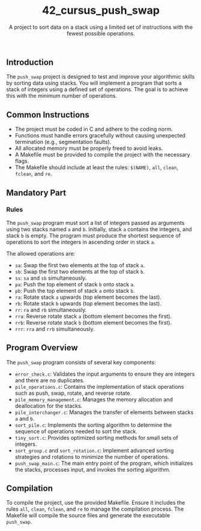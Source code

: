<!DOCTYPE html>
<html lang="en">
<head>
    <meta charset="UTF-8">
    <meta name="viewport" content="width=device-width, initial-scale=1.0">
</head>
<body>
    <header>
        <h1>42_cursus_push_swap</h1>
        <p>A project to sort data on a stack using a limited set of instructions with the fewest possible operations.</p>
    </header>
    <section>
        <h2>Introduction</h2>
        <p>The <code>push_swap</code> project is designed to test and improve your algorithmic skills by sorting data using stacks. You will implement a program that sorts a stack of integers using a defined set of operations. The goal is to achieve this with the minimum number of operations.</p>
    </section>
    <section>
        <h2>Common Instructions</h2>
        <ul>
            <li>The project must be coded in C and adhere to the coding norm.</li>
            <li>Functions must handle errors gracefully without causing unexpected termination (e.g., segmentation faults).</li>
            <li>All allocated memory must be properly freed to avoid leaks.</li>
            <li>A Makefile must be provided to compile the project with the necessary flags.</li>
            <li>The Makefile should include at least the rules: <code>$(NAME)</code>, <code>all</code>, <code>clean</code>, <code>fclean</code>, and <code>re</code>.</li>
        </ul>
    </section>
    <section>
        <h2>Mandatory Part</h2>
        <h3>Rules</h3>
        <p>The <code>push_swap</code> program must sort a list of integers passed as arguments using two stacks named <code>a</code> and <code>b</code>. Initially, stack <code>a</code> contains the integers, and stack <code>b</code> is empty. The program must produce the shortest sequence of operations to sort the integers in ascending order in stack <code>a</code>.</p>
        <p>The allowed operations are:</p>
        <ul>
            <li><code>sa</code>: Swap the first two elements at the top of stack <code>a</code>.</li>
            <li><code>sb</code>: Swap the first two elements at the top of stack <code>b</code>.</li>
            <li><code>ss</code>: <code>sa</code> and <code>sb</code> simultaneously.</li>
            <li><code>pa</code>: Push the top element of stack <code>b</code> onto stack <code>a</code>.</li>
            <li><code>pb</code>: Push the top element of stack <code>a</code> onto stack <code>b</code>.</li>
            <li><code>ra</code>: Rotate stack <code>a</code> upwards (top element becomes the last).</li>
            <li><code>rb</code>: Rotate stack <code>b</code> upwards (top element becomes the last).</li>
            <li><code>rr</code>: <code>ra</code> and <code>rb</code> simultaneously.</li>
            <li><code>rra</code>: Reverse rotate stack <code>a</code> (bottom element becomes the first).</li>
            <li><code>rrb</code>: Reverse rotate stack <code>b</code> (bottom element becomes the first).</li>
            <li><code>rrr</code>: <code>rra</code> and <code>rrb</code> simultaneously.</li>
        </ul>
    </section>
    <section>
        <h2>Program Overview</h2>
        <p>The <code>push_swap</code> program consists of several key components:</p>
        <ul>
            <li><code>error_check.c</code>: Validates the input arguments to ensure they are integers and there are no duplicates.</li>
            <li><code>pile_operations.c</code>: Contains the implementation of stack operations such as push, swap, rotate, and reverse rotate.</li>
            <li><code>pile_memory_management.c</code>: Manages the memory allocation and deallocation for the stacks.</li>
            <li><code>pile_interchanger.c</code>: Manages the transfer of elements between stacks <code>a</code> and <code>b</code>.</li>
            <li><code>sort_pile.c</code>: Implements the sorting algorithm to determine the sequence of operations needed to sort the stack.</li>
            <li><code>tiny_sort.c</code>: Provides optimized sorting methods for small sets of integers.</li>
            <li><code>sort_group.c</code> and <code>sort_rotation.c</code>: Implement advanced sorting strategies and rotations to minimize the number of operations.</li>
            <li><code>push_swap_main.c</code>: The main entry point of the program, which initializes the stacks, processes input, and invokes the sorting algorithm.</li>
        </ul>
    </section>
    <section>
        <h2>Compilation</h2>
        <p>To compile the project, use the provided Makefile. Ensure it includes the rules <code>all</code>, <code>clean</code>, <code>fclean</code>, and <code>re</code> to manage the compilation process. The Makefile will compile the source files and generate the executable <code>push_swap</code>.</p>
    </section>
</body>
</html>

